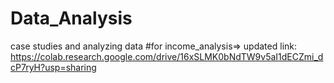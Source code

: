 # Data_Analysis
case studies and analyzing data
#for income_analysis=> updated link: https://colab.research.google.com/drive/16xSLMK0bNdTW9v5aI1dECZmi_dcP7ryH?usp=sharing
